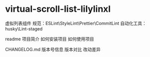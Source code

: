 # virtual-scroll-list-lilylinxl
虚拟列表组件
规范：ESLint\StyleLint\Prettier\CommitLint
自动化工具：husky\Lint-staged

readme
项目简介
如何安装项目
如何使用项目

CHANGELOG.md
版本号信息
版本对比
改动差异
